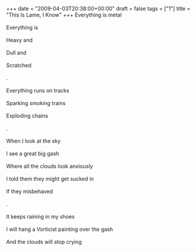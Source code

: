 +++
date = "2009-04-03T20:38:00+00:00"
draft = false
tags = ["1"]
title = "This Is Lame, I Know"
+++
Everything is metal<br/><br/>Everything is<br/><br/>Heavy and<br/><br/>Dull and<br/><br/>Scratched<br/><br/>.<br/><br/>Everything runs on tracks<br/><br/>Sparking smoking trains<br/><br/>Exploding chains<br/><br/>.<br/><br/>When I look at the sky<br/><br/>I see a great big gash<br/><br/>Where all the clouds look anxiously<br/><br/>I told them they might get sucked in<br/><br/>If they misbehaved<br/><br/>.<br/><br/>It keeps raining in my shoes<br/><br/>I will hang a Vorticist painting over the gash<br/><br/>And the clouds will stop crying<div class="blogger-post-footer"><img width='1' height='1' src='https://blogger.googleusercontent.com/tracker/5693059957647979680-8986061033340456472?l=cosmiccowbell.blogspot.com' alt='' /></div>